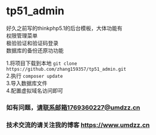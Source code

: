 # tp51_admin
好久之前写的thinkphp5.1的后台模板，大体功能有  
权限管理菜单  
极验验证和验证码登录  
数据库的备份还原功功能  

1.将项目下载到本地 `git clone https://github.com/zhang159357/tp51_admin.git`  
2.执行 `composer update`  
3.导入数据库文件  
4.配置虚拟域名访问即可  


### 如有问题，请联系邮箱1769360227@umdzz.cn 
### 技术交流的请关注我的博客 https://www.umdzz.cn

